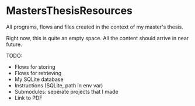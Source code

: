 # MastersThesisResources
All programs, flows and files created in the context of my master's thesis.

Right now, this is quite an empty space. All the content should arrive in near future. 

TODO:
* Flows for storing
* Flows for retrieving
* My SQLite database
* Instructions (SQLite, path in env var)
* Submodules: seperate projects that I made
* Link to PDF
